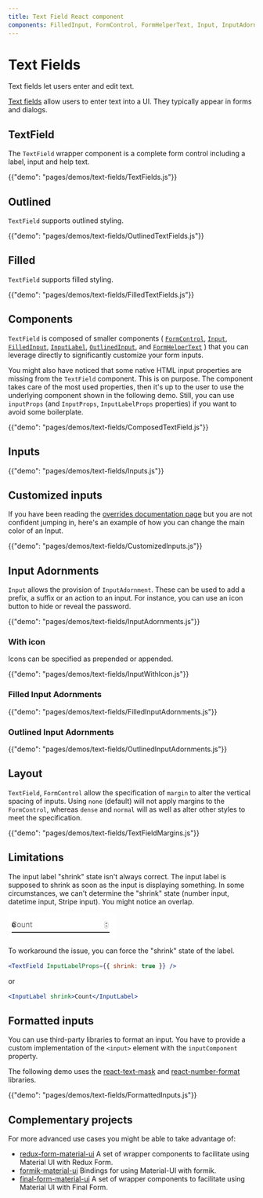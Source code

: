 ```yaml
---
title: Text Field React component
components: FilledInput, FormControl, FormHelperText, Input, InputAdornment, InputBase, InputLabel, OutlinedInput, TextField
---
```


# Text Fields

<p class="description">Text fields let users enter and edit text.</p>

[Text fields](https://material.io/design/components/text-fields.html) allow users to enter text into a UI. They typically appear in forms and dialogs.

## TextField

The `TextField` wrapper component is a complete form control including a label, input and help text.

{{"demo": "pages/demos/text-fields/TextFields.js"}}

## Outlined

`TextField` supports outlined styling.

{{"demo": "pages/demos/text-fields/OutlinedTextFields.js"}}

## Filled

`TextField` supports filled styling.

{{"demo": "pages/demos/text-fields/FilledTextFields.js"}}

## Components

`TextField` is composed of smaller components (
[`FormControl`](/api/form-control/),
[`Input`](/api/input/),
[`FilledInput`](/api/filled-input/),
[`InputLabel`](/api/input-label/),
[`OutlinedInput`](/api/outlined-input/),
and [`FormHelperText`](/api/form-helper-text/)
) that you can leverage directly to significantly customize your form inputs.

You might also have noticed that some native HTML input properties are missing from the `TextField` component.
This is on purpose.
The component takes care of the most used properties, then it's up to the user to use the underlying component shown in the following demo. Still, you can use `inputProps` (and `InputProps`, `InputLabelProps` properties) if you want to avoid some boilerplate.

{{"demo": "pages/demos/text-fields/ComposedTextField.js"}}

## Inputs

{{"demo": "pages/demos/text-fields/Inputs.js"}}

## Customized inputs

If you have been reading the [overrides documentation page](/customization/overrides/)
but you are not confident jumping in, here's an example of how you can change the main color of an Input.

{{"demo": "pages/demos/text-fields/CustomizedInputs.js"}}

## Input Adornments

`Input` allows the provision of `InputAdornment`.
These can be used to add a prefix, a suffix or an action to an input.
For instance, you can use an icon button to hide or reveal the password.

{{"demo": "pages/demos/text-fields/InputAdornments.js"}}

### With icon

Icons can be specified as prepended or appended.

{{"demo": "pages/demos/text-fields/InputWithIcon.js"}}

### Filled Input Adornments

{{"demo": "pages/demos/text-fields/FilledInputAdornments.js"}}

### Outlined Input Adornments

{{"demo": "pages/demos/text-fields/OutlinedInputAdornments.js"}}

## Layout

`TextField`, `FormControl` allow the specification of `margin` to alter the vertical spacing of inputs. Using
`none` (default) will not apply margins to the `FormControl`, whereas `dense` and `normal` will as well as alter
other styles to meet the specification.

{{"demo": "pages/demos/text-fields/TextFieldMargins.js"}}

## Limitations

The input label "shrink" state isn't always correct.
The input label is supposed to shrink as soon as the input is displaying something.
In some circumstances, we can't determine the "shrink" state (number input, datetime input, Stripe input). You might notice an overlap.

![shrink](/static/images/text-fields/shrink.png)

To workaround the issue, you can force the "shrink" state of the label.
```jsx
<TextField InputLabelProps={{ shrink: true }} />
```
or
```jsx
<InputLabel shrink>Count</InputLabel>
```

## Formatted inputs

You can use third-party libraries to format an input.
You have to provide a custom implementation of the `<input>` element with the `inputComponent` property.

The following demo uses the [react-text-mask](https://github.com/text-mask/text-mask) and [react-number-format](https://github.com/s-yadav/react-number-format) libraries.

{{"demo": "pages/demos/text-fields/FormattedInputs.js"}}

## Complementary projects

For more advanced use cases you might be able to take advantage of:

- [redux-form-material-ui](https://github.com/erikras/redux-form-material-ui) A set of wrapper components to facilitate using Material UI with Redux Form.
- [formik-material-ui](https://github.com/stackworx/formik-material-ui) Bindings for using Material-UI with formik.
- [final-form-material-ui](https://github.com/Deadly0/final-form-material-ui) A set of wrapper components to facilitate using Material UI with Final Form.
